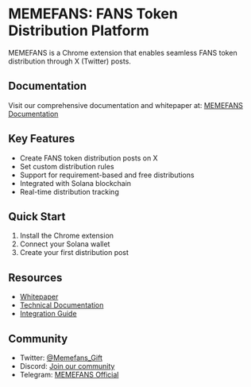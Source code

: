 # MEMEFANS: FANS Token Distribution Platform

MEMEFANS is a Chrome extension that enables seamless FANS token distribution through X (Twitter) posts.

## Documentation

Visit our comprehensive documentation and whitepaper at: [MEMEFANS Documentation](https://memefans.github.io/memefans/)

## Key Features

- Create FANS token distribution posts on X
- Set custom distribution rules
- Support for requirement-based and free distributions
- Integrated with Solana blockchain
- Real-time distribution tracking

## Quick Start

1. Install the Chrome extension
2. Connect your Solana wallet
3. Create your first distribution post

## Resources

- [Whitepaper](https://memefans.github.io/memefans/#/whitepaper/executive-summary)
- [Technical Documentation](https://memefans.github.io/memefans/#/whitepaper/technical-architecture)
- [Integration Guide](https://memefans.github.io/memefans/#/whitepaper/integration-guide)

## Community

- Twitter: [@Memefans_Gift](https://twitter.com/Memefans_Gift)
- Discord: [Join our community](https://discord.gg/memefans)
- Telegram: [MEMEFANS Official](https://t.me/memefans)
